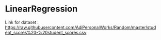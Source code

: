 # LinearRegression

Link for dataset : https://raw.githubusercontent.com/AdiPersonalWorks/Random/master/student_scores%20-%20student_scores.csv
